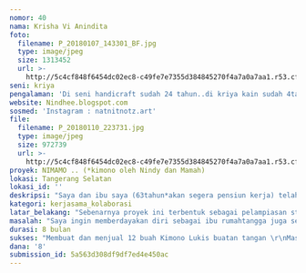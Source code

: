```yaml
---
nomor: 40
nama: Krisha Vi Anindita
foto:
  filename: P_20180107_143301_BF.jpg
  type: image/jpeg
  size: 1313452
  url: >-
    http://5c4cf848f6454dc02ec8-c49fe7e7355d384845270f4a7a0a7aa1.r53.cf2.rackcdn.com/e099be4f-a8f8-4315-81fd-790bdc63bfee/P_20180107_143301_BF.jpg
seni: kriya
pengalaman: 'Di seni handicraft sudah 24 tahun..di kriya kain sudah 4tahun '
website: Nindhee.blogspot.com
sosmed: 'Instagram : natnitnotz.art'
file:
  filename: P_20180110_223731.jpg
  type: image/jpeg
  size: 972739
  url: >-
    http://5c4cf848f6454dc02ec8-c49fe7e7355d384845270f4a7a0a7aa1.r53.cf2.rackcdn.com/d2c29862-ebda-4b68-93e7-91c2171f979f/P_20180110_223731.jpg
proyek: NIMAMO .. (*kimono oleh Nindy dan Mamah)
lokasi: Tangerang Selatan
lokasi_id: ''
deskripsi: "Saya dan ibu saya (63tahun*akan segera pensiun kerja) telah menekuni dunia seni kain selama 24tahun..\r\nBelakangan ini,\r\nSaya menekuni kriya kain terutama Seni Lukis Kain selama 4tahun dan terbersit untuk membuat \"merek pakaian \" saya sendiri.. \r\nSaya dan ibu menjahit,merancang , baju berdasarkan inspirasi saya akan Kimono.. baju khas Jepang yang banyak disukai perempuan Indonesia maupun dunia..\r\nBaju yg menurut saya membuat perempuan pemakainya terlihat Cantik, Anggun juga Kuat ..\r\nKimono tersebut kemudian saya lukis sendiri dengan lukisan khas kekayaan Indonesia \r\nMisal, batik, burung cendrawasih, bunga anggrek, dan lain sebagainya.. \r\njuga dikriyakan dengan aplikasi seperti sulam dan manik..\r\nSehingga Kimono tersebut akan melambangkan \"Indonesian Women Empowerment\" "
kategori: kerjasama_kolaborasi
latar_belakang: "Sebenarnya proyek ini terbentuk sebagai pelampiasan stres pospartum krn.mengurus anak..\r\nBanyak teman kemudian memesan Kaos Lukis buatan saya .. \r\nKemudian saya ingin membuat sendiri suatu merek pakaian yang melambangkan wanita.. \r\nSaya tidak mau yang biasa..\r\nSaya ingin karya saya benar2 unik dan bisa merepresentasikan Perempuan Indonesia  yang Mandiri, Kuat, Cantik,Kuat, dan Elegan .. \r\nDari wanita dan pengkaryanya yaitu saya dan ibusaya,\r\nUntuk wanita pemakainya ,\r\nDan saya juga ingin membantu memberdayakan untuk perempuan penjahit, pelukis lain,"
masalah: "Saya ingin memberdayakan diri sebagai ibu rumahtangga juga selaku pelukis dan ibusaya selaku penjahit..\r\nJuga membuat wanita pemakai pakaian saya merasakan jati dirinya..\r\nSekaligus mempromosikan Seni, Budaya, dan kekayaan alam Indonesia\r\nSaya juga ingin menyisihkan sebagian hasil penjualan untuk proyek2 sosial saya seperti mengajar anak2 yatimpiatu melukis kain, memberdayakan pembatik dan juga menggunakan kain khas Indonesia , mengajak para perempuan untuk memberdayakan diri dalam kriya kain .. \r\nJuga berharap menambah kuat pangsa merek lokal, menjadi fashion perlambang nasionalisme , juga menguatkan jejak kaki perempuan di kancah industri Indonesia"
durasi: 8 bulan
sukses: "Membuat dan menjual 12 buah Kimono Lukis buatan tangan \r\nMasing2 dengan lukisan dan tema yang berbeda\r\nMenyisihkan 10% persen penjualan bagi pemberdayaan perempuan "
dana: '8'
submission_id: 5a563d308df9df7ed4e450ac
---
```

